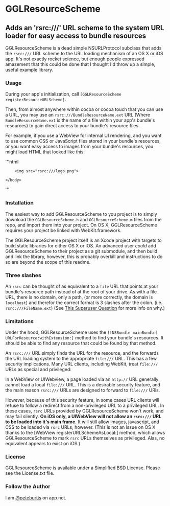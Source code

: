 # GGLResourceScheme

## Adds an 'rsrc:///' URL scheme to the system URL loader for easy access to bundle resources

GGLResourceScheme is a dead simple NSURLProtocol subclass that adds the `rsrc:///` URL scheme to the URL loading mechanism of an OS X or iOS app. It's not exactly rocket science, but enough people expressed amazement that this could be done that I thought I'd throw up a simple, useful example library.

### Usage

During your app's initialization, call `[GGLResourceScheme registerResourceURLScheme]`.

Then, from almost anywhere within cocoa or cocoa touch that you can use a URL, you may use an `rsrc:///BundleResourceName.ext` URL (Where `BundleResourceName.ext` is the name of a file within your app's bundle's resources) to gain direct access to your bundle's resource files.

For example, if you use a WebView for internal UI rendering, and you want to use common CSS or JavaScript files stored in your bundle's resources, or you want easy access to images from your bundle's resources, you might load HTML that looked like this:


'''html
<html>
	<head>
		<script language="javascript" src="rsrc:///common.js"></script>
		<link rel="stylesheet" type="text/css" href="rsrc:///common.css">
	</head>
	<body>
	
		<img src="rsrc:///logo.png">
	
	</body>
</html>
'''

### Installation

The easiest way to add GGLResourceScheme to you project is to simply download the `GGLResourceScheme.h` and `GGLResourceScheme.m` files from the repo, and import them into your project. On OS X, GGLResourceScheme requires your project be linked with WebKit.framework.

The GGLResourceScheme project itself is an Xcode project with targets to build static libraries for either OS X or iOS. An advanced user *could* add GGLResourceScheme to their project as a git submodule, and then build and link the library, however, this is probably overkill and instructions to do so are beyond the scope of this readme.

### Three slashes

An `rsrc` can be thought of as equivalent to a `file` URL that points at your bundle's resource path instead of at the root of your drive. As with a file URL, there is no domain, only a path, (or more correctly, the domain is `localhost`) and therefor the correct format is 3 slashes after the colon. (i.e. `rsrc:///FileName.ext`) (See [This Superuser Question](http://superuser.com/questions/352133/what-is-the-reason-that-file-urls-start-with-three-slashes-file-etc) for more info on why.)

### Limitations

Under the hood, GGLResourceScheme uses the `[[NSBundle mainBundle] URLForResource:withExtension:]` method to find your bundle's resources. It should be able to find any resource that could be found by that method.

An `rsrc:///` URL simply finds the URL for the resource, and the forwards the URL loading system to the appropriate `file:///` URL. This has a few security implications. Many URL clients, including WebKit, treat `file:///` URLs as special and privileged:

In a WebView or UIWebview, a page loaded via an `http://` URL generally cannot load a local `file:///` URL. This is a desirable security feature, and the main reason `rsrc:///` URLs are designed to forward to `file:///` URls.

However, because of this security feature, in some cases URL clients will refuse to follow a redirect from a non-privileged URL to a privileged URL. In these cases, `rsrc` URLs provided by GGLResourceScheme won't work, and may fail silently. **On iOS only, a UIWebView will not allow an `rsrc:///` URL to be loaded into it's main frame.** It will still allow images, javascript, and CSS to be loaded via `rsrc` URLs, however. (This is not an issue on OS X thanks to the [WebView registerURLSchemeAsLocal:] method, which allows GGLResourceScheme to mark `rsrc` URLs themselves as privileged. Alas, no equivalent appears to exist on iOS.)

### License

GGLResourceScheme is available under a Simplified BSD License. Please see the License.txt file.

### Follow the Author

I am [@peteburtis](https://app.net/peteburtis) on app.net.